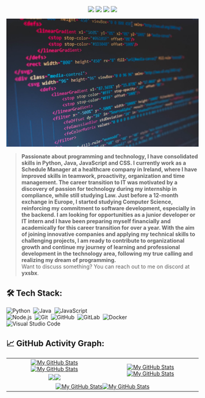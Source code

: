 <p align="center">
    <a href="https://github.com/yxsbx/yxsbx"><img src="https://img.shields.io/badge/status-updating-brightgreen.svg"></a>
    <a href="https://github.com/yxsbx/yxsbx/graphs/contributors"><img src="https://img.shields.io/github/contributors/yxsbx/yxsbx?color=blue"></a>
    <a href="https://github.com/yxsbx"><img src="https://img.shields.io/github/stars/yxsbx.svg?color=blue&logo=github"></a>
    <a href="https://github.com/yxsbx/yxsbx/network/members"><img src="https://img.shields.io/github/forks/yxsbx/yxsbx.svg?color=blue&logo=github"></a>
</p>

[![](./scr/header_.png)](#)

> <b>Passionate about programming and technology, I have consolidated skills in Python, Java, JavaScript and CSS. I currently work as a Schedule Manager at a healthcare company in Ireland, where I have improved skills in teamwork, proactivity, organization and time management. The career transition to IT was motivated by a discovery of passion for technology during my internship in compliance, while still studying Law. Just before a 12-month exchange in Europe, I started studying Computer Science, reinforcing my commitment to software development, especially in the backend. I am looking for opportunities as a junior developer or IT intern and I have been preparing myself financially and academically for this career transition for over a year. With the aim of joining innovative companies and applying my technical skills to challenging projects, I am ready to contribute to organizational growth and continue my journey of learning and professional development in the technology area, following my true calling and realizing my dream of programming.</b>\
> Want to discuss something? You can reach out to me on discord at <b>yxsbx</b>.

## 🛠️ Tech Stack:
![Python](https://img.shields.io/badge/-Python-555?style=flat&logo=python)&nbsp;
![Java](https://img.shields.io/badge/-Java-555?style=flat&logo=openjdk&logoColor=FFA518)&nbsp;
![JavaScript](https://img.shields.io/badge/-JavaScript-555?style=flat&logo=javascript)\
![Node.js](https://img.shields.io/badge/-Node.js-555?style=flat&logo=node.js)&nbsp;
![Git](https://img.shields.io/badge/-Git-555?style=flat&logo=git)&nbsp;
![GitHub](https://img.shields.io/badge/-GitHub-555?style=flat&logo=github)&nbsp;
![GitLab](https://img.shields.io/badge/-GitLab-555?style=flat&logo=gitlab)&nbsp;
![Docker](https://img.shields.io/badge/-Docker-555?style=flat&logo=Docker)\
![Visual Studio Code](https://img.shields.io/badge/-Visual%20Studio%20Code-555?style=flat&logo=visual-studio-code&logoColor=007ACC)&nbsp;

## 📈 GitHub Activity Graph:

<table>
    <tr>
        <td align="center"><a href="https://github.com/yxsbx#gh-light-mode-only"><img src="https://github-readme-stats.vercel.app/api?username=yxsbx&show_icons=true&theme=default&include_all_commits=true#gh-light-mode-only" alt="My GitHub Stats"/></a><a href="https://github.com/yxsbx#gh-dark-mode-only"><img src="https://github-readme-stats.vercel.app/api?username=yxsbx&show_icons=true&theme=tokyonight&include_all_commits=true#gh-dark-mode-only" alt="My GitHub Stats"/></a></td>
        <td rowspan="2" align="center"><a href="https://github.com/yxsbx#gh-light-mode-only"><img src="https://github-readme-stats.vercel.app/api/top-langs/?username=yxsbx&theme=default&langs_count=8#gh-light-mode-only" alt="My GitHub Stats"/></a><a href="https://github.com/yxsbx#gh-dark-mode-only"><img src="https://github-readme-stats.vercel.app/api/top-langs/?username=yxsbx&theme=tokyonight&langs_count=8#gh-dark-mode-only" alt="My GitHub Stats"/></a></td>
    </tr>
    <tr>
        <td align="center"><a href="https://github.com/yxsbx#gh-light-mode-only"><img src="https://github-readme-streak-stats.herokuapp.com/?user=yxsbx&theme=default"/></a><a href="https://github.com/yxsbx#gh-dark-mode-only"><img src="https://github-readme-streak-stats.herokuapp.com/?user=yxsbx&theme=tokyonight"/></a></td>
    </tr>
    <tr>
        <td colspan="2" align="center"><a href="https://github.com/yxsbx#gh-light-mode-only"><img src="https://raw.githubusercontent.com/vaibhavvikas/vaibhavvikas/output/github-contribution-grid-snake-default.svg#gh-light-mode-only" alt="My GitHub Stats"/></a><a href="https://github.com/vaibhavvikas#gh-dark-mode-only"><img src="https://raw.githubusercontent.com/vaibhavvikas/vaibhavvikas/output/github-contribution-grid-snake-dark.svg#gh-dark-mode-only" alt="My GitHub Stats"/></a></td>
    </tr>
</table>
